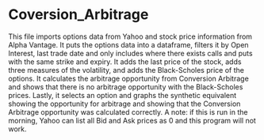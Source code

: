 # Coversion_Arbitrage

This file imports options data from Yahoo and stock price information from Alpha Vantage.
It puts the options data into a dataframe, filters it by Open Interest, last trade date
and only includes where there exists calls and puts with the same strike and expiry.
It adds the last price of the stock, adds three measures of the volatility, and adds the 
Black-Scholes price of the options. It calculates the arbitrage opportunity from
Conversion Arbitrage and shows that there is no arbitrage opportunity with the 
Black-Scholes prices. Lastly, it selects an option and graphs the synthetic equivalent
showing the opportunity for arbitrage and showing that the Conversion Arbitrage
opportunity was calculated correctly. A note: if this is run in the morning, Yahoo
can list all Bid and Ask prices as 0 and this program will not work.


